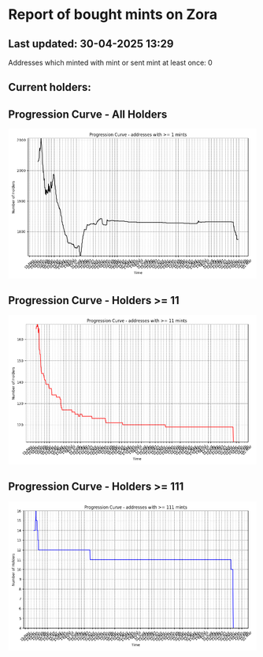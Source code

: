 # Report of bought mints on Zora
## Last updated: 30-04-2025 13:29
Addresses which minted with mint or sent mint at least once: 0

## Current holders:

## Progression Curve - All Holders
![addresses with >= 1 mint](progression_curve_all.png)
## Progression Curve - Holders >= 11
![addresses with >= 11 mints](progression_curve_gt_11.png)
## Progression Curve - Holders >= 111
![addresses with >= 111 mints](progression_curve_gt_111.png)
